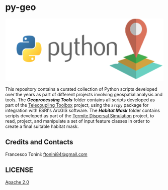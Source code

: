 # py-geo

<img src="img/py-geo-icon.png" height="200">

This repository contains a curated collection of Python scripts developed over the years as part of different projects involving geospatial analysis and tools.
The **_Geoprocessing Tools_** folder contains all scripts developed as part of the [Telecoupling Toolbox](http://telecouplingToolbox.org) project, using the ```arcpy``` package for integration with ESRI's ArcGIS software. The **_Habitat Mask_** folder contains scripts developed as part of the [Termite Dispersal Simulation](https://github.com/f-tonini/Termite-Dispersal-Simulation) project, to read, project, and manipulate a set of input feature classes in order to create a final suitable habitat mask.

## Credits and Contacts

Francesco Tonini: <ftonini84@gmail.com>

## LICENSE

[Apache 2.0](LICENSE)